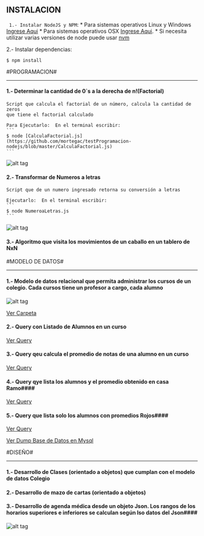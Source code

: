 ## INSTALACION  ##
`
1.- Instalar NodeJS y NPM`: 
	* Para sistemas operativos Linux 	y Windows [Ingrese Aqui](http://www.w3resource.com/node.js/installing-node.js-windows-and-linux.php)
	* Para sistemas operativos OSX [Ingrese Aqui](https://coolestguidesontheplanet.com/installing-node-js-on-macos/). 
	* Si necesita utilizar varias versiones de node puede usar [nvm](https://github.com/creationix/nvm)

2.- Instalar dependencias:   
```
$ npm install
```


#PROGRAMACION#
___________________________________________________________________________

#### 1.- Determinar la cantidad de 0`s a la derecha de n!(Factorial) ####
	
	Script que calcula el factorial de un número, calcula la cantidad de zeros
	que tiene el factorial calculado
	
	Para Ejecutarlo:  En el terminal escribir:
	```
	$ node [CalculaFactorial.js](https://github.com/mortegac/testProgramacion-nodejs/blob/master/CalculaFactorial.js)
	```

![alt tag](http://apgca.cl/bin/test/factorial.png)





#### 2.- Transformar de Numeros a letras ####

	Script que de un numero ingresado retorna su conversión a letras

	Ejecutarlo:  En el terminal escribir:
	```
	$ node NumeroaLetras.js
	```

![alt tag](http://apgca.cl/bin/test/numeroLetras.png)



#### 3.- Algoritmo que visita los movimientos de un caballo en un tablero de NxN ####


#MODELO DE DATOS#
___________________________________________________________________________

#### 1.- Modelo de datos relacional que permita administrar los cursos de un colegio. Cada cursos tiene un profesor a cargo, cada alumno  ####

![alt tag](http://apgca.cl/bin/test/ModeloColegio.png)


[Ver Carpeta](https://github.com/mortegac/testProgramacion-nodejs/tree/master/modelo-datos)

#### 2.- Query con Listado de Alumnos en un curso #### 
[Ver Query](https://github.com/mortegac/testProgramacion-nodejs/blob/master/modelo-datos/2-ListaAlumCursos.sql) 

#### 3.- Query qeu calcula el promedio de notas de una alumno en un curso #### 
[Ver Query](https://github.com/mortegac/testProgramacion-nodejs/blob/master/modelo-datos/3-CalculaPromedioAlumCursos.sql) 

#### 4.- Query qye lista los alumnos y el promedio obtenido en casa Ramo#### 
[Ver Query](https://github.com/mortegac/testProgramacion-nodejs/blob/master/modelo-datos/4-ListaAlumnosPromedios.sql) 

#### 5.- Query que lista solo los alumnos con promedios Rojos#### 
[Ver Query](https://github.com/mortegac/testProgramacion-nodejs/blob/master/modelo-datos/5-ListaAlumnosPromediosRojos.sql) 

[Ver Dump Base de Datos en Mysql](https://github.com/mortegac/testProgramacion-nodejs/blob/master/modelo-datos/COLEGIO-NEW_2017-01-30.sql) 


#DISEÑO#
___________________________________________________________________________

#### 1.- Desarrollo de Clases (orientado a objetos) que cumplan con el modelo de datos Colegio ####

#### 2.- Desarrollo de mazo de cartas (orientado a objetos) ####

#### 3.- Desarrollo de agenda médica desde un objeto Json.  Los rangos de los horarios superiores e inferiores se calculan según lso datos del Json####
![alt tag](http://apgca.cl/bin/test/agenda.png)





